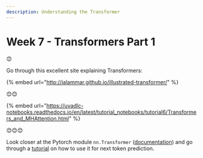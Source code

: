 ```yaml
---
description: Understanding the Transformer
---
```


# Week 7 - Transformers Part 1

😊

Go through this excellent site explaining Transformers:&#x20;

{% embed url="http://jalammar.github.io/illustrated-transformer/" %}

😊😊

{% embed url="https://uvadlc-notebooks.readthedocs.io/en/latest/tutorial_notebooks/tutorial6/Transformers_and_MHAttention.html" %}

😊😊😊

Look closer at the Pytorch module `nn.Transformer` ([documentation](https://pytorch.org/docs/stable/generated/torch.nn.Transformer.html)) and go through a [tutorial](https://pytorch.org/tutorials/beginner/transformer\_tutorial.html) on how to use it for next token prediction.
